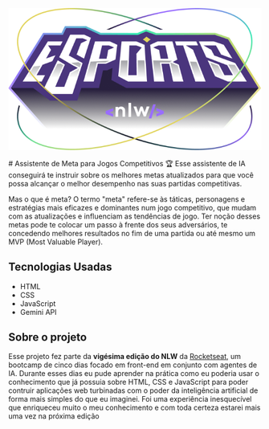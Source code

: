 <p align="center">
  <img src="./assets/logo.png">
</p>
# Assistente de Meta para Jogos Competitivos 🏆
Esse assistente de IA conseguirá te instruir sobre os melhores metas atualizados para que você possa alcançar o melhor desempenho nas suas partidas competitivas.

Mas o que é meta? O termo "meta" refere-se às táticas, personagens e estratégias mais eficazes e dominantes num jogo competitivo, que mudam com as atualizações e influenciam as tendências de jogo.
Ter noção desses metas pode te colocar um passo à frente dos seus adversários, te concedendo melhores resultados no fim de uma partida ou até mesmo um MVP (Most Valuable Player).

## Tecnologias Usadas
- HTML
- CSS
- JavaScript
- Gemini API

## Sobre o projeto
Esse projeto fez parte da **vigésima edição do NLW** da [Rocketseat](https://www.rocketseat.com.br), um bootcamp de cinco dias focado em front-end em conjunto com agentes de IA. Durante esses dias eu pude aprender na prática como eu poderia usar o conhecimento que já possuia sobre HTML, CSS e JavaScript para poder contruir aplicações web turbinadas com o poder da inteligência artificial de forma mais simples do que eu imaginei.
Foi uma experiência inesquecível que enriqueceu muito o meu conhecimento e com toda certeza estarei mais uma vez na próxima edição
